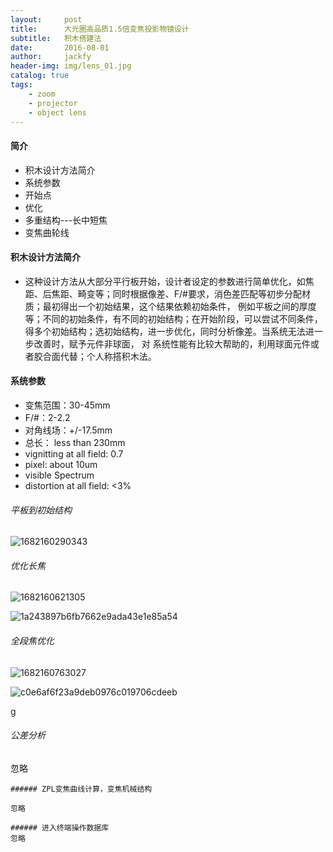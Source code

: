 ```yaml
---
layout:     post
title:      大光圈高品质1.5倍变焦投影物镜设计
subtitle:   积木搭建法
date:       2016-08-01
author:     jackfy
header-img: img/lens_01.jpg
catalog: true
tags:
    - zoom
    - projector
    - object lens
---
```


#### 简介
- 积木设计方法简介
- 系统参数
- 开始点
- 优化
- 多重结构---长中短焦
- 变焦曲轮线
#### 积木设计方法简介
- 这种设计方法从大部分平行板开始，设计者设定的参数进行简单优化，如焦距、后焦距、畸变等；同时根据像差、F/#要求，消色差匹配等初步分配材质；最初得出一个初始结果，这个结果依赖初始条件，
  例如平板之间的厚度等；不同的初始条件，有不同的初始结构；在开始阶段，可以尝试不同条件，得多个初始结构；选初始结构，进一步优化，同时分析像差。当系统无法进一步改善时，赋予元件非球面，
  对 系统性能有比较大帮助的，利用球面元件或者胶合面代替；个人称搭积木法。
 

#### 系统参数
- 变焦范围：30-45mm
- F/#：2-2.2
- 对角线场：+/-17.5mm
- 总长： less than 230mm
- vignitting at all field: 0.7
- pixel: about 10um
- visible Spectrum
- distortion at all field: <3%


###### 平板到初始结构

![1682160290343](https://user-images.githubusercontent.com/131378528/233779418-674ae366-76d7-406b-a1bb-e1dd8c8a1584.png)

###### 优化长焦

![1682160621305](https://user-images.githubusercontent.com/131378528/233779718-26f3fa97-82e9-40da-be95-958a164dacf0.png)

![1a243897b6fb7662e9ada43e1e85a54](https://user-images.githubusercontent.com/131378528/233779759-ce95694c-2632-4684-8404-e5d311574bd1.png)

###### 全段焦优化

![1682160763027](https://user-images.githubusercontent.com/131378528/233779866-b66d8295-83d7-4e60-868f-fe8a6cb49f71.png)

![c0e6af6f23a9deb0976c019706cdeeb](https://user-images.githubusercontent.com/131378528/233779901-91215995-f34d-468e-bef3-6ab084e45e8a.png)

g

###### 公差分析
忽略
```
###### ZPL变焦曲线计算，变焦机械结构

忽略

###### 进入终端操作数据库
忽略

